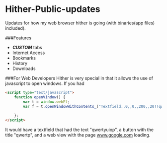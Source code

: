 # Hither-Public-updates
Updates for how my web browser hither is going (with binaries(app files) included).

###Features
 - ***CUSTOM*** tabs
 - Internet Access 
 - Bookmarks
 - History
 - Downloads

###For Web Developers
Hither is very special in that it allows the use of javascript to open windows.
If you had 
```html
<script type="text/javascript">
    function openVindow() {
        var t = window.webEl;
        var f = t.openWindowWithContents_("Textfield..0,,0,,200,,20!!qwertyuiop//Button..0,,40,,50,,20!!qwertp//Webview..0,,70,,400,,400!!www.google.com");
        
    };
</script>
```
It would have a textfield that had the text "qwertyuiop", a button with the title "qwertp", and a web view with the page www.google.com loading.

